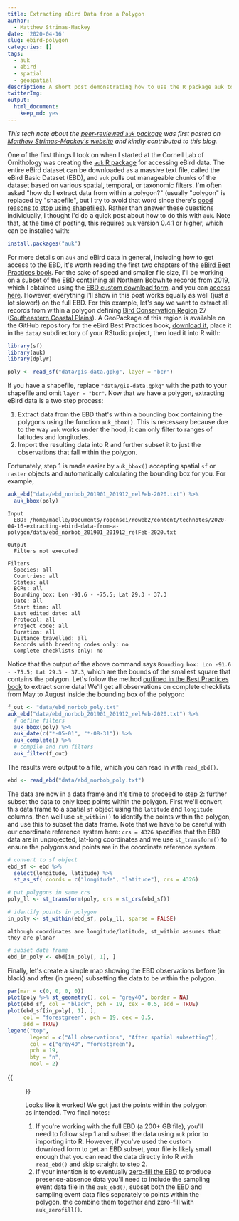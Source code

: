 ```yaml
---
title: Extracting eBird Data from a Polygon
author:
  - Matthew Strimas-Mackey
date: '2020-04-16'
slug: ebird-polygon
categories: []
tags:
  - auk
  - ebird
  - spatial
  - geospatial
description: A short post demonstrating how to use the R package auk to extract eBird data from within a study area defined by a polyon or Shapefile.
twitterImg: 
output:
  html_document:
    keep_md: yes
---
```


_This tech note about the [peer-reviewed `auk` package](https://docs.ropensci.org/auk/) was first posted on [Matthew Strimas-Mackey's website](https://strimas.com/post/extracting-ebird-data-polygon/) and kindly contributed to this blog._



One of the first things I took on when I started at the Cornell Lab of Ornithology was creating the [`auk` R package](https://cornelllabofornithology.github.io/auk/) for accessing eBird data. The entire eBird dataset can be downloaded as a massive text file, called the eBird Basic Dataset (EBD), and `auk` pulls out manageable chunks of the dataset based on various spatial, temporal, or taxonomic filters. I'm often asked "how do I extract data from within a polygon?" (usually "polygon" is replaced by "shapefile", but I try to avoid that word since there's [good reasons to stop using shapefiles](http://switchfromshapefile.org/)). Rather than answer these questions individually, I thought I'd do a quick post about how to do this with `auk`. Note that, at the time of posting, this requires `auk` version 	0.4.1 or higher, which can be installed with:


```r
install.packages("auk")
```

For more details on `auk` and eBird data in general, including how to get access to the EBD, it's worth reading the first two chapters of the [eBird Best Practices book](https://cornelllabofornithology.github.io/ebird-best-practices/). For the sake of speed and smaller file size, I'll be working on a subset of the EBD containing all Northern Bobwhite records from 2019, which I obtained using the [EBD custom download form](https://cornelllabofornithology.github.io/ebird-best-practices/ebird.html#ebird-size-custom), and you can [access here](https://github.com/mstrimas/strimasdotcom/raw/master/content/post/2020-04-02-extracting-ebird-data-polygon/ebd_norbob_201901_201912_relFeb-2020.zip). However, everything I'll show in this post works equally as well (just a lot slower!) on the full EBD. For this example, let's say we want to extract all records from within a polygon defining [Bird Conservation Region](https://nabci-us.org/resources/bird-conservation-regions/) 27 ([Southeastern Coastal Plains](https://nabci-us.org/resources/bird-conservation-regions-map/#bcr27)). A GeoPackage of this region is available on the GitHub repository for the eBird Best Practices book, [download it](https://github.com/CornellLabofOrnithology/ebird-best-practices/raw/master/data/gis-data.gpkg), place it in the `data/` subdirectory of your RStudio project, then load it into R with:


```r
library(sf)
library(auk)
library(dplyr)

poly <- read_sf("data/gis-data.gpkg", layer = "bcr")
```

If you have a shapefile, replace `"data/gis-data.gpkg"` with the path to your shapefile and omit `layer = "bcr"`. Now that we have a polygon, extracting eBird data is a two step process:

1. Extract data from the EBD that's within a bounding box containing the polygons using the function `auk_bbox()`. This is necessary because due to the way `auk` works under the hood, it can only filter to ranges of latitudes and longitudes.
2. Import the resulting data into R and further subset it to just the observations that fall within the polygon.

Fortunately, step 1 is made easier by `auk_bbox()` accepting spatial `sf` or `raster` objects and automatically calculating the bounding box for you. For example, 


```r
auk_ebd("data/ebd_norbob_201901_201912_relFeb-2020.txt") %>% 
  auk_bbox(poly)
```

```
Input 
  EBD: /home/maelle/Documents/ropensci/roweb2/content/technotes/2020-04-16-extracting-ebird-data-from-a-polygon/data/ebd_norbob_201901_201912_relFeb-2020.txt 

Output 
  Filters not executed

Filters 
  Species: all
  Countries: all
  States: all
  BCRs: all
  Bounding box: Lon -91.6 - -75.5; Lat 29.3 - 37.3
  Date: all
  Start time: all
  Last edited date: all
  Protocol: all
  Project code: all
  Duration: all
  Distance travelled: all
  Records with breeding codes only: no
  Complete checklists only: no
```

Notice that the output of the above command says `Bounding box: Lon -91.6 - -75.5; Lat 29.3 - 37.3`, which are the bounds of the smallest square that contains the polygon. Let's follow the method [outlined in the Best Practices book](https://cornelllabofornithology.github.io/ebird-best-practices/ebird.html#ebird-extract) to extract some data! We'll get all observations on complete checklists from May to August inside the bounding box of the polygon:


```r
f_out <- "data/ebd_norbob_poly.txt"
auk_ebd("data/ebd_norbob_201901_201912_relFeb-2020.txt") %>% 
  # define filters
  auk_bbox(poly) %>% 
  auk_date(c("*-05-01", "*-08-31")) %>% 
  auk_complete() %>% 
  # compile and run filters
  auk_filter(f_out)
```

The results were output to a file, which you can read in with `read_ebd()`.


```r
ebd <- read_ebd("data/ebd_norbob_poly.txt")
```

The data are now in a data frame and it's time to proceed to step 2: further subset the data to only keep points within the polygon. First we'll convert this data frame to a spatial `sf` object using the `latitude` and `longitude` columns, then well use `st_within()` to identify the points within the polygon, and use this to subset the data frame. Note that we have to be careful with our coordinate reference system here: `crs = 4326` specifies that the EBD data are in unprojected, lat-long coordinates and we use `st_transform()` to ensure the polygons and points are in the coordinate reference system.


```r
# convert to sf object
ebd_sf <- ebd %>% 
  select(longitude, latitude) %>% 
  st_as_sf( coords = c("longitude", "latitude"), crs = 4326)

# put polygons in same crs
poly_ll <- st_transform(poly, crs = st_crs(ebd_sf))

# identify points in polygon
in_poly <- st_within(ebd_sf, poly_ll, sparse = FALSE)
```

```
although coordinates are longitude/latitude, st_within assumes that they are planar
```

```r
# subset data frame
ebd_in_poly <- ebd[in_poly[, 1], ]
```

Finally, let's create a simple map showing the EBD observations before (in black) and after (in green) subsetting the data to be within the polygon.


```r
par(mar = c(0, 0, 0, 0))
plot(poly %>% st_geometry(), col = "grey40", border = NA)
plot(ebd_sf, col = "black", pch = 19, cex = 0.5, add = TRUE)
plot(ebd_sf[in_poly[, 1], ], 
     col = "forestgreen", pch = 19, cex = 0.5, 
     add = TRUE)
legend("top", 
       legend = c("All observations", "After spatial subsetting"), 
       col = c("grey40", "forestgreen"), 
       pch = 19,
       bty = "n",
       ncol = 2)
```

{{<figure src="plot-1.png" alt="map of all occurrences, with the polygon in grey, and the points kept after spatial subsetting in green">}}

Looks like it worked! We got just the points within the polygon as intended. Two final notes:

1. If you're working with the full EBD (a 200+ GB file), you'll need to follow step 1 and subset the data using `auk` prior to importing into R. However, if you've used the custom download form to get an EBD subset, your file is likely small enough that you can read the data directly into R with `read_ebd()` and skip straight to step 2.
2. If your intention is to eventually [zero-fill the EBD](https://cornelllabofornithology.github.io/ebird-best-practices/ebird.html#ebird-zf) to produce presence-absence data you'll need to include the sampling event data file in the `auk_ebd()`, subset both the EBD and sampling event data files separately to points within the polygon, the combine them together and zero-fill with `auk_zerofill()`.



